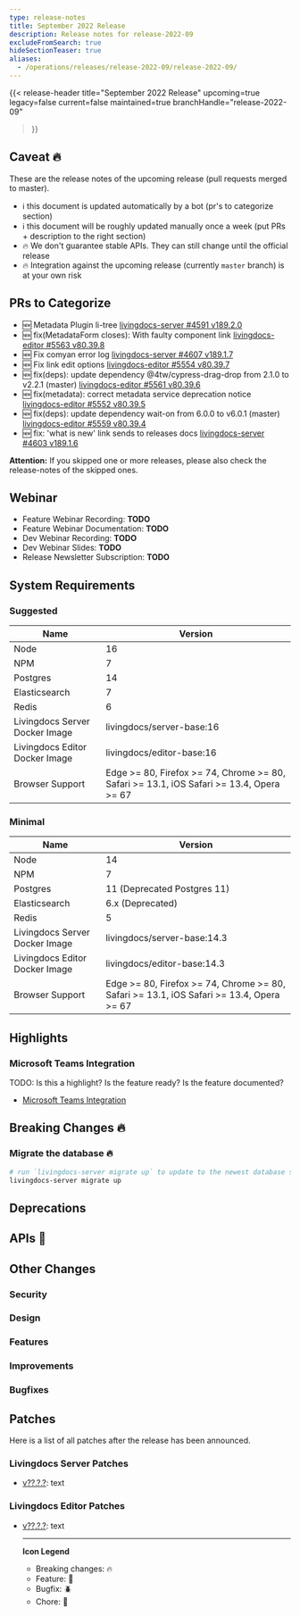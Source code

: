 ```yaml
---
type: release-notes
title: September 2022 Release
description: Release notes for release-2022-09
excludeFromSearch: true
hideSectionTeaser: true
aliases:
  - /operations/releases/release-2022-09/release-2022-09/
---
```


{{< release-header
  title="September 2022 Release"
  upcoming=true
  legacy=false
  current=false
  maintained=true
  branchHandle="release-2022-09"
>}}

## Caveat :fire:

These are the release notes of the upcoming release (pull requests merged to master).

- :information_source: this document is updated automatically by a bot (pr's to categorize section)
- :information_source: this document will be roughly updated manually once a week (put PRs + description to the right section)
- :fire: We don't guarantee stable APIs. They can still change until the official release
- :fire: Integration against the upcoming release (currently `master` branch) is at your own risk

## PRs to Categorize
* :new: Metadata Plugin li-tree [livingdocs-server #4591 v189.2.0](https://github.com/livingdocsIO/livingdocs-server/pull/4591)
* :new: fix(MetadataForm closes): With faulty component link [livingdocs-editor #5563 v80.39.8](https://github.com/livingdocsIO/livingdocs-editor/pull/5563)
* :new: Fix comyan error log [livingdocs-server #4607 v189.1.7](https://github.com/livingdocsIO/livingdocs-server/pull/4607)
* :new: Fix link edit options [livingdocs-editor #5554 v80.39.7](https://github.com/livingdocsIO/livingdocs-editor/pull/5554)
* :new: fix(deps): update dependency @4tw/cypress-drag-drop from 2.1.0 to v2.2.1 (master) [livingdocs-editor #5561 v80.39.6](https://github.com/livingdocsIO/livingdocs-editor/pull/5561)
* :new: fix(metadata): correct metadata service deprecation notice [livingdocs-editor #5552 v80.39.5](https://github.com/livingdocsIO/livingdocs-editor/pull/5552)
* :new: fix(deps): update dependency wait-on from 6.0.0 to v6.0.1 (master) [livingdocs-editor #5559 v80.39.4](https://github.com/livingdocsIO/livingdocs-editor/pull/5559)
* :new: fix: 'what is new' link sends to releases docs [livingdocs-server #4603 v189.1.6](https://github.com/livingdocsIO/livingdocs-server/pull/4603)


**Attention:** If you skipped one or more releases, please also check the release-notes of the skipped ones.

## Webinar

* Feature Webinar Recording: **TODO**
* Feature Webinar Documentation: **TODO**
* Dev Webinar Recording: **TODO**
* Dev Webinar Slides: **TODO**
* Release Newsletter Subscription: **TODO**

## System Requirements

### Suggested
|Name|Version|
|-|-|
|Node|16|
|NPM|7|
|Postgres|14|
|Elasticsearch|7|
|Redis|6|
|Livingdocs Server Docker Image|livingdocs/server-base:16|
|Livingdocs Editor Docker Image|livingdocs/editor-base:16|
|Browser Support|Edge >= 80, Firefox >= 74, Chrome >= 80, Safari >= 13.1, iOS Safari >= 13.4, Opera >= 67|

### Minimal
|Name|Version|
|-|-|
|Node|14|
|NPM|7|
|Postgres|11 (Deprecated Postgres 11)|
|Elasticsearch|6.x (Deprecated)|
|Redis|5|
|Livingdocs Server Docker Image|livingdocs/server-base:14.3|
|Livingdocs Editor Docker Image|livingdocs/editor-base:14.3|
|Browser Support|Edge >= 80, Firefox >= 74, Chrome >= 80, Safari >= 13.1, iOS Safari >= 13.4, Opera >= 67|


## Highlights

### Microsoft Teams Integration

TODO: Is this a highlight? Is the feature ready? Is the feature documented?

* [Microsoft Teams Integration](https://github.com/livingdocsIO/livingdocs-server/pull/4408)

## Breaking Changes :fire:

### Migrate the database :fire:

```sh
# run `livingdocs-server migrate up` to update to the newest database scheme
livingdocs-server migrate up
```

## Deprecations

## APIs :gift:

## Other Changes

### Security

### Design

### Features

### Improvements

### Bugfixes

## Patches

Here is a list of all patches after the release has been announced.

### Livingdocs Server Patches
- [v??.?.?](https://github.com/livingdocsIO/livingdocs-server/releases/tag/v??.?.?): text

### Livingdocs Editor Patches
- [v??.?.?](https://github.com/livingdocsIO/livingdocs-editor/releases/tag/v??.?.?): text

  ---
  **Icon Legend**
  * Breaking changes: :fire:
  * Feature: :gift:
  * Bugfix: :beetle:
  * Chore: :wrench:
